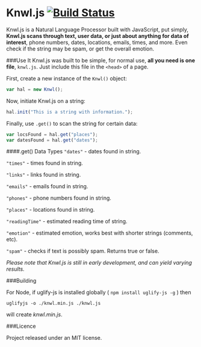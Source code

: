 Knwl.js [![Build Status](https://travis-ci.org/loadfive/Knwl.js.png?branch=master)](https://travis-ci.org/loadfive/Knwl.js)
====


Knwl.js is a Natural Language Processor built with JavaScript, put simply, **Knwl.js scans through text, user data, or just about anything for data of interest**, phone numbers, dates, locations, emails, times, and more. Even check if the string may be spam, or get the overall emotion.

###Use It
Knwl.js was built to be simple, for normal use, **all you need is one file**, ```knwl.js```. Just include this file in the ```<head>``` of a page.

First, create a new instance of the ```Knwl()``` object:
```javascript
var hal = new Knwl();
```

Now, initiate Knwl.js on a string:
```javascript
hal.init("This is a string with information.");
```

Finally, use ```.get()``` to scan the string for certain data:
```javascript
var locsFound = hal.get("places");
var datesFound = hal.get("dates");
```

####.get() Data Types
```"dates"``` - dates found in string.

```"times"``` - times found in string.

```"links"``` - links found in string.

```"emails"``` - emails found in string.

```"phones"``` - phone numbers found in string.

```"places"``` - locations found in string.

```"readingTime"``` - estimated reading time of string.

```"emotion"``` - estimated emotion, works best with shorter strings (comments, etc).

```"spam"``` - checks if text is possibly spam. Returns true or false.


*Please note that Knwl.js is still in early development, and can yield varying results.*


###Building

For Node, if uglify-js is installed globally ( `npm install uglify-js -g` ) then

    uglifyjs -o ./knwl.min.js ./knwl.js

will create *knwl.min.js*.


###Licence

Project released under an MIT license.







